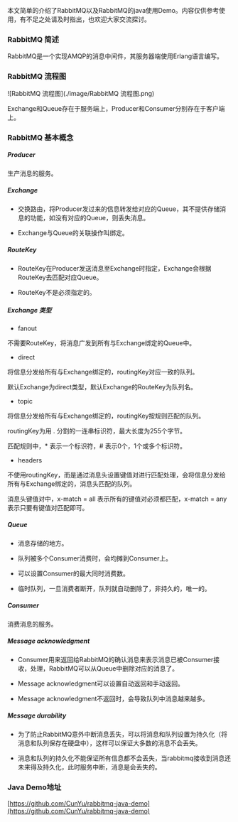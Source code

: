 本文简单的介绍了RabbitMQ以及RabbitMQ的java使用Demo。内容仅供参考使用，有不足之处请及时指出，也欢迎大家交流探讨。

### RabbitMQ 简述

RabbitMQ是一个实现AMQP的消息中间件，其服务器端使用Erlang语言编写。

### RabbitMQ 流程图

![RabbitMQ 流程图](./image/RabbitMQ 流程图.png)

Exchange和Queue存在于服务端上，Producer和Consumer分别存在于客户端上。

### RabbitMQ 基本概念

##### Producer

生产消息的服务。

##### Exchange

* 交换路由，将Producer发过来的信息转发给对应的Queue，其不提供存储消息的功能，如没有对应的Queue，则丢失消息。

* Exchange与Queue的关联操作叫绑定。

##### RouteKey

* RouteKey在Producer发送消息至Exchange时指定，Exchange会根据RouteKey去匹配对应Queue。

* RouteKey不是必须指定的。

##### Exchange 类型

* fanout

不需要RouteKey，将消息广发到所有与Exchange绑定的Queue中。

* direct

将信息分发给所有与Exchange绑定的，routingKey对应一致的队列。

默认Exchange为direct类型，默认Exchange的RouteKey为队列名。

* topic

将信息分发给所有与Exchange绑定的，routingKey按规则匹配的队列。

routingKey为用 . 分割的一连串标识符，最大长度为255个字节。

匹配规则中，\* 表示一个标识符，# 表示0个，1个或多个标识符。

* headers

不使用routingKey，而是通过消息头设置键值对进行匹配处理，会将信息分发给所有与Exchange绑定的，消息头匹配的队列。

消息头键值对中，x-match = all 表示所有的键值对必须都匹配，x-match = any 表示只要有键值对匹配即可。

##### Queue

* 消息存储的地方。

* 队列被多个Consumer消费时，会均摊到Consumer上。

* 可以设置Consumer的最大同时消费数。

* 临时队列，一旦消费者断开，队列就自动删除了，非持久的，唯一的。

##### Consumer

消费消息的服务。

##### Message acknowledgment

* Consumer用来返回给RabbitMQ的确认消息来表示消息已被Consumer接收，处理，RabbitMQ可以从Queue中删除对应的消息了。

* Message acknowledgment可以设置自动返回和手动返回。

* Message acknowledgment不返回时，会导致队列中消息越来越多。

##### Message durability

* 为了防止RabbitMQ意外中断消息丢失，可以将消息和队列设置为持久化（将消息和队列保存在硬盘中），这样可以保证大多数的消息不会丢失。

* 消息和队列的持久化不能保证所有信息都不会丢失，当rabbitmq接收到消息还未来得及持久化，此时服务中断，消息是会丢失的。

### Java Demo地址

[https://github.com/CunYu/rabbitmq-java-demo](https://github.com/CunYu/rabbitmq-java-demo)
